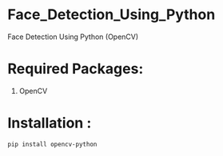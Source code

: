 # Face_Detection_Using_Python
  Face Detection Using Python (OpenCV)
# Required Packages:
  1. OpenCV
  
# Installation :
  ```
  pip install opencv-python
  ```
